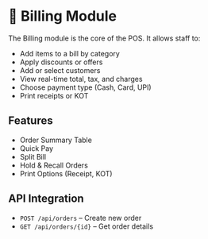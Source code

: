 # 🧾 Billing Module

The Billing module is the core of the POS. It allows staff to:

- Add items to a bill by category
- Apply discounts or offers
- Add or select customers
- View real-time total, tax, and charges
- Choose payment type (Cash, Card, UPI)
- Print receipts or KOT

## Features

- Order Summary Table
- Quick Pay
- Split Bill
- Hold & Recall Orders
- Print Options (Receipt, KOT)

## API Integration

- `POST /api/orders` – Create new order
- `GET /api/orders/{id}` – Get order details
